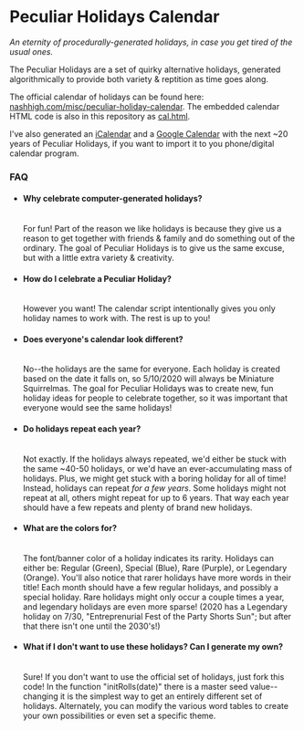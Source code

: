 # Peculiar Holidays Calendar
<i>An eternity of procedurally-generated holidays, in case you get tired of the usual ones.</i>

The Peculiar Holidays are a set of quirky alternative holidays, generated algorithmically to provide both variety & reptition as time goes along.

The official calendar of holidays can be found here: <a href="https://www.nashhigh.com/misc/peculiar-holiday-calendar">nashhigh.com/misc/peculiar-holiday-calendar</a>. The embedded calendar HTML code is also in this repository as <a href="https://github.com/romadox/PeculiarHolidays/blob/master/cal.html">cal.html</a>.

I've also generated an <a href="https://github.com/romadox/PeculiarHolidays/blob/master/PeculiarHolidays-2019-1-1-to-2042-11-19.ics">iCalendar</a> and a <a href="https://calendar.google.com/calendar/b/1?cid=bGpxMTZqMjBrOWFhZW85Z29xbHJxbGk0Y3NAZ3JvdXAuY2FsZW5kYXIuZ29vZ2xlLmNvbQ">Google Calendar</a> with the next ~20 years of Peculiar Holidays, if you want to import it to you phone/digital calendar program.

<h3>FAQ</h3>
<ul>
  <li><h4>Why celebrate computer-generated holidays?</h4><br>
    For fun! Part of the reason we like holidays is because they give us a reason to get together with friends & family and do something out of the ordinary. The goal of Peculiar Holidays is to give us the same excuse, but with a little extra variety & creativity.</li>
  <li><h4>How do I celebrate a Peculiar Holiday?</h4><br>
    However you want! The calendar script intentionally gives you only holiday names to work with. The rest is up to you!</li>
  <li><h4>Does everyone's calendar look different?</h4><br>
    No--the holidays are the same for everyone. Each holiday is created based on the date it falls on, so 5/10/2020 will always be Miniature Squirrelmas. The goal for Peculiar Holidays was to create new, fun holiday ideas for people to celebrate together, so it was important that everyone would see the same holidays!</li>
  <li><h4>Do holidays repeat each year?</h4><br>
    Not exactly. If the holidays always repeated, we'd either be stuck with the same ~40-50 holidays, or we'd have an ever-accumulating mass of holidays. Plus, we might get stuck with a boring holiday for all of time! Instead, holidays can repeat <i>for a few years</i>. Some holidays might not repeat at all, others might repeat for up to 6 years. That way each year should have a few repeats and plenty of brand new holidays.</li>
  <li><h4>What are the colors for?</h4><br>
    The font/banner color of a holiday indicates its rarity. Holidays can either be: Regular (Green), Special (Blue), Rare (Purple), or Legendary (Orange). You'll also notice that rarer holidays have more words in their title!
    Each month should have a few regular holidays, and possibly a special holiday. Rare holidays might only occur a couple times a year, and legendary holidays are even more sparse! (2020 has a Legendary holiday on 7/30, "Entreprenurial Fest of the Party Shorts Sun"; but after that there isn't one until the 2030's!)</li>
  <li><h4>What if I don't want to use these holidays? Can I generate my own?</h4><br>
    Sure! If you don't want to use the official set of holidays, just fork this code! In the function "initRolls(date)" there is a master seed value--changing it is the simplest way to get an entirely different set of holidays. Alternately, you can modify the various word tables to create your own possibilities or even set a specific theme.</li>
</ul>
